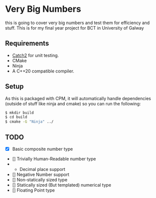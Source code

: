 # Very Big Numbers
this is going to cover very big numbers and test them for efficiency and stuff.
This is for my final year project for BCT in University of Galway

## Requirements
- [Catch2](https://github.com/catchorg/Catch2) for unit testing. 
- CMake
- Ninja
- A C++20 compatible compiler.

## Setup
As this is packaged with CPM, it will automatically
handle dependencies (outside of stuff like ninja and cmake)
so you can run the following:
```bash
$ mkdir build
$ cd build
$ cmake -G "Ninja" ../
```

## TODO
- [X] Basic composite number type
- [] Trivially Human-Readable number type
- - Decimal place support
- [] Negative Number support
- [] Non-statically sized type
- [] Statically sized (But templated) numerical type
- [] Floating Point type
